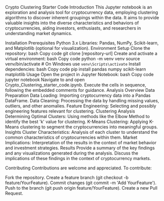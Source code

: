Crypto Clustering Starter Code
Introduction
This Jupyter notebook is an exploration and analysis tool for cryptocurrency data, employing clustering algorithms to discover inherent groupings within the data. It aims to provide valuable insights into the diverse characteristics and behaviors of cryptocurrencies, aiding investors, enthusiasts, and researchers in understanding market dynamics.

Installation
Prerequisites
Python 3.x
Libraries: Pandas, NumPy, Scikit-learn, and Matplotlib (optional for visualization).
Environment Setup
Clone the repository:
bash
Copy code
git clone [repository-url]
Create and activate a virtual environment:
bash
Copy code
python -m venv venv
source venv/bin/activate  # On Windows use `venv\Scripts\activate`
Install dependencies:
bash
Copy code
pip install pandas numpy scikit-learn matplotlib
Usage
Open the project in Jupyter Notebook:
bash
Copy code
jupyter notebook
Navigate to and open Crypto_Clustering_starter_code.ipynb.
Execute the cells in sequence, following the embedded comments for guidance.
Analysis Overview
Data Preparation
Data Loading: Importing cryptocurrency data into a Pandas DataFrame.
Data Cleaning: Processing the data by handling missing values, outliers, and other anomalies.
Feature Engineering: Selecting and possibly engineering features relevant for clustering.
Clustering Analysis
Determining Optimal Clusters: Using methods like the Elbow Method to identify the best 'k' value for clustering.
K-Means Clustering: Applying K-Means clustering to segment the cryptocurrencies into meaningful groups.
Insights
Cluster Characteristics: Analysis of each cluster to understand the common characteristics of cryptocurrencies within them.
Market Implications: Interpretation of the results in the context of market behavior and investment strategies.
Results
Provide a summary of the key findings and any visualizations generated during the analysis. Discuss the implications of these findings in the context of cryptocurrency markets.

Contributing
Contributions are welcome and appreciated. To contribute:

Fork the repository.
Create a feature branch (git checkout -b feature/YourFeature).
Commit changes (git commit -m 'Add YourFeature').
Push to the branch (git push origin feature/YourFeature).
Create a new Pull Request.
